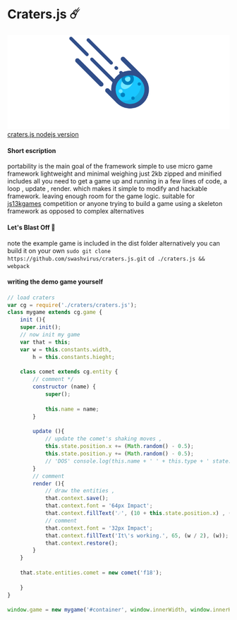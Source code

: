 # Craters.js ☄️
![](craters.gif)
[craters.js nodejs version️](https://github.com/swashvirus/node-craters.js)
#### Short escription
portability is the main goal of the framework
simple to use micro game framework lightweight and minimal weighing just 2kb zipped and minified includes all you need to get a game up and running in a few lines of code, a loop , update , render. which makes it simple to modify and hackable framework. leaving enough room for the game logic. suitable for [js13kgames](https://js13kgames.com) competition or anyone trying to build a game using a skeleton framework as opposed to complex alternatives
#### Let's Blast Off 🚀
note the example game is included in the dist folder alternatively you can build it on your own 
`sudo git clone https://github.com/swashvirus/craters.js.git`
`cd ./craters.js && webpack`
#### writing the demo game yourself
```javascript
// load craters
var cg = require('./craters/craters.js');
class mygame extends cg.game {
	init (){
	super.init();
	// now init my game 
	var that = this;
	var w = this.constants.width,
		h = this.constants.hieght;
		
	class comet extends cg.entity {
		// comment */
		constructor (name) {
			super();
			
			this.name = name;
		}
		
		update (){
			// update the comet's shaking moves ,
			this.state.position.x += (Math.random() - 0.5);
			this.state.position.y += (Math.random() - 0.5);
			// 'DOS' console.log(this.name + ' ' + this.type + ' state:' + JSON.stringify(this.state));
		}
		// comment
		render (){
			// draw the entities ,
			that.context.save();
			that.context.font = '64px Impact';
			that.context.fillText('☄️', (10 + this.state.position.x) , ((w / 2) + this.state.position.x), (w));
			// comment
			that.context.font = '32px Impact';
			that.context.fillText('It\'s working.️', 65, (w / 2), (w));
			that.context.restore();
		}
	}
		
	that.state.entities.comet = new comet('f18');
	
	}
}

window.game = new mygame('#container', window.innerWidth, window.innerHeight, 60, true);

```